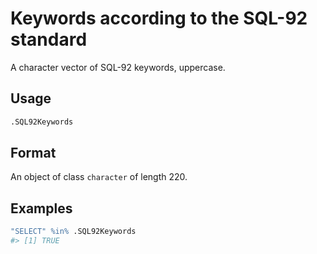# Keywords according to the SQL-92 standard

A character vector of SQL-92 keywords, uppercase.

## Usage

``` r
.SQL92Keywords
```

## Format

An object of class `character` of length 220.

## Examples

``` r
"SELECT" %in% .SQL92Keywords
#> [1] TRUE
```
